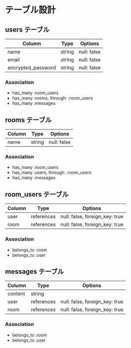 # テーブル設計

## users テーブル
| Column            | Type  | Options   |
|---                |---    |---        |
|name               |string |null: false|
|email              |string |null: false|
|encrypted_password |string |null: false|

### Association

- has_many :room_users
- has_many :rooms, through: :room_users
- has_many :messages

## rooms テーブル
| Column  | Type  | Options   |
|---      |---    |---        |
|name     |string |null: false|

### Association

- has_many :room_users
- has_many :users, through: :room_users
- has_many :messages

## room_users テーブル
| Column  | Type      | Options                       |
|---      |---        |---                            |
|user     |references |null: false, foreign_key: true |
|room     |references |null: false, foreign_key: true |

### Association
- belongs_to :room
- belongs_to :user

## messages テーブル

| Column  | Type      | Options                       |
|---      |---        |---                            |
|content  |string     |                               |
|user     |references |null: false, foreign_key: true |
|room     |references |null: false, foreign_key: true |

### Association
- belongs_to :room
- belongs_to :user